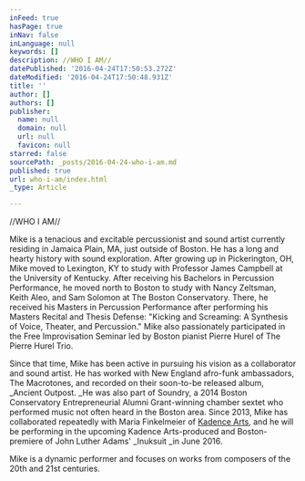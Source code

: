 ```yaml
---
inFeed: true
hasPage: true
inNav: false
inLanguage: null
keywords: []
description: //WHO I AM//
datePublished: '2016-04-24T17:50:53.272Z'
dateModified: '2016-04-24T17:50:48.931Z'
title: ''
author: []
authors: []
publisher:
  name: null
  domain: null
  url: null
  favicon: null
starred: false
sourcePath: _posts/2016-04-24-who-i-am.md
published: true
url: who-i-am/index.html
_type: Article

---
```

//WHO I AM//

Mike is a tenacious and excitable percussionist and sound artist currently residing in Jamaica Plain, MA, just outside of Boston. He has a long and hearty history with sound exploration. After growing up in Pickerington, OH, Mike moved to Lexington, KY to study with Professor James Campbell at the University of Kentucky. After receiving his Bachelors in Percussion Performance, he moved north to Boston to study with Nancy Zeltsman, Keith Aleo, and Sam Solomon at The Boston Conservatory. There, he received his Masters in Percussion Performance after performing his Masters Recital and Thesis Defense: "Kicking and Screaming: A Synthesis of Voice, Theater, and Percussion." Mike also passionately participated in the Free Improvisation Seminar led by Boston pianist Pierre Hurel of The Pierre Hurel Trio.

Since that time, Mike has been active in pursuing his vision as a collaborator and sound artist. He has worked with New England afro-funk ambassadors, The Macrotones, and recorded on their soon-to-be released album, _Ancient Outpost. _He was also part of Soundry, a 2014 Boston Conservatory Entrepreneurial Alumni Grant-winning chamber sextet who performed music not often heard in the Boston area. Since 2013, Mike has collaborated repeatedly with Maria Finkelmeier of [Kadence Arts][0], and he will be performing in the upcoming Kadence Arts-produced and Boston-premiere of John Luther Adams' _Inuksuit _in June 2016\.

Mike is a dynamic performer and focuses on works from composers of the 20th and 21st centuries.

[0]: http://www.kadencearts.org/
